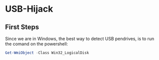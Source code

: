 # USB-Hijack

## First Steps
  
 Since we are in Windows, the best way to detect USB pendrives, is to run the comand on the powershell:
 ```powershell
 Get-WmiObject -Class Win32_LogicalDisk
 ```
